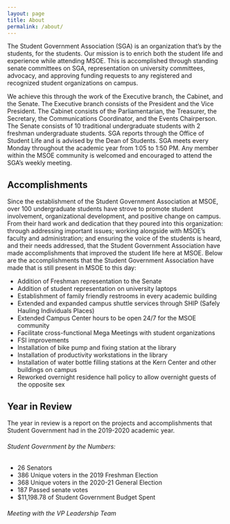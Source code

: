 ```yaml
---
layout: page
title: About
permalink: /about/
---
```


The Student Government Association (SGA) is an organization that’s by the students, for the students. Our mission is to enrich both the student life and experience while attending MSOE. This is accomplished through standing senate committees on SGA, representation on university committees, advocacy, and approving funding requests to any registered and recognized student organizations on campus.

We achieve this through the work of the Executive branch, the Cabinet, and the Senate. The Executive branch consists of the President and the Vice President. The Cabinet consists of the Parliamentarian, the Treasurer, the Secretary, the Communications Coordinator, and the Events Chairperson. The Senate consists of 10 traditional undergraduate students with 2 freshman undergraduate students. SGA reports through the Office of Student Life and is advised by the Dean of Students. SGA meets every Monday throughout the academic year from 1:05 to 1:50 PM. Any member within the MSOE community is welcomed and encouraged to attend the SGA’s weekly meeting.

## Accomplishments
Since the establishment of the Student Government Association at MSOE, over 100 undergraduate students have strove to promote student involvement, organizational development, and positive change on campus. From their hard work and dedication that they poured into this organization: through addressing important issues; working alongside with MSOE’s faculty and administration; and ensuring the voice of the students is heard, and their needs addressed, that the Student Government Association have made accomplishments that improved the student life here at MSOE. Below are the accomplishments that the Student Government Association have made that is still present in MSOE to this day:

* Addition of Freshman representation to the Senate
* Addition of student representation on university laptops
* Establishment of family friendly restrooms in every academic building
* Extended and expanded campus shuttle services through SHIP (Safely Hauling Individuals Places)
* Extended Campus Center hours to be open 24/7 for the MSOE community
* Facilitate cross-functional Mega Meetings with student organizations
* FSI improvements
* Installation of bike pump and fixing station at the library
* Installation of productivity workstations in the library
* Installation of water bottle filling stations at the Kern Center and other buildings on campus
* Reworked overnight residence hall policy to allow overnight guests of the opposite sex

## Year in Review
The year in review is a report on the projects and accomplishments that Student Government had in the 2019-2020 academic year.

###### Student Government by the Numbers:
*  26 Senators  
* 386 Unique voters in the 2019 Freshman Election  
* 368 Unique voters in the 2020-21 General Election  
* 187 Passed senate votes  
* $11,198.78 of Student Government Budget Spent  

###### Meeting with the VP Leadership Team